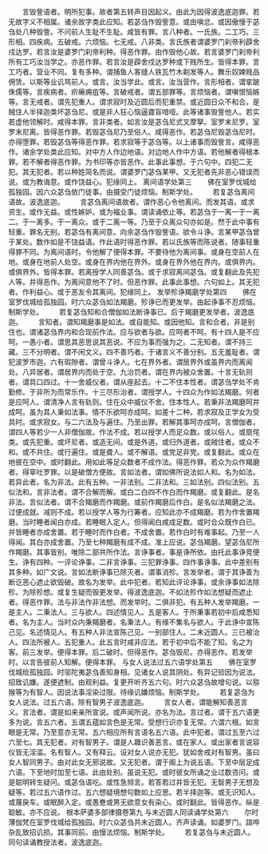 <!-- { "loadSidebar": true } -->
　　言毁訾语者。明所犯事。故者第五转声目因起义。由此为因得波逸底迦罪。若无故字义不相属。诸余故字类此应知。若苾刍作毁訾意。或由嗔忿。或因傲慢于苾刍处八种毁訾。不问前人生耻不生耻。咸皆有罪。言八种者。一氏族。二工巧。三形相。四疾病。五破戒。六烦恼。七无戒。八非类。言氏族者谓婆罗门刹帝利薜舍戍达罗。若言汝是婆罗门刹帝利种。得恶作罪。由作毁他心故。若言婆罗门刹帝利所有工巧汝当学之。亦恶作罪。若言汝是薜舍戍达罗种或下贱所生。皆得本罪。言工巧者。营业不同。复有多种。谓捕鱼人客缝人铁瓦竹木剃发等人。舞乐奴婢贱品佣赁。以斯等业讥骂前人。或言。汝当学此。或言。汝当营作。言形相者。谓挛跛侏儒等。言疾病者。疥癞痈疽等。言破戒者。谓五部罪等。言烦恼者。谓嗔恨恼嫉等。言无戒者。谓先犯重人。谓求寂时及近圆后而犯重禁。或近圆日众不和合。是贼住人半择迦类坏苾刍尼。或是非人狂心恼逼聋盲喑哑。此等诸事毁訾他人。若实若虚他领解时。咸得本罪。言非类者。如言汝是苾刍尼式叉摩拏。室罗末尼罗。室罗末尼离。皆得恶作罪。若毁苾刍尼乃至俗人。咸得恶作。若苾刍尼毁苾刍尼时。亦得堕罪。若毁苾刍等得恶作罪。若求寂等于苾刍等。以上诸事而毁訾言。咸得恶作。诸余学处类此应知。对中方人作边地语。对边地人作中方语。若他解者得根本罪。若不解者得恶作罪。为书印等亦皆恶作。此事此事想。于六句中。四犯二无犯。其无犯者。若以种姓简名而说。谓婆罗门苾刍某甲。又无犯者先非恶心错误而说。或为教诲意。或作饶益心。犯缘同上。
离间语学处第三
　　佛在室罗伐城给孤独园。因六众苾刍依门徒事。由摄受门徒烦恼。制斯学处。
　　若复苾刍离间语故。波逸底迦。
　　言苾刍离间语故者。谓作恶心令他离间。而发其语。或求资生。或作无益。或性嫉妒。或为福业事。谓读诵依止等。若苾刍于一离一于一离二。于一离多。于一离众。或于二离一等。乃至于众离众句亦如是。然于此中事有轻重。罪名无别。若苾刍有离间意。向余苾刍作毁訾语。欲令斗诤。言某甲苾刍曾于某处。数作如是不饶益语。作此语时得恶作罪。若以氏族等而陈说者。随事轻重得罪不同。为离间语时。令他解了便得本罪。不要待他为离间事。或身在空前人在地。或身在地前人处空。或身在界内他在界外。或身在界外他在界内。或俱界内。或俱界外。皆得本罪。若离授学人同善苾刍。或于求寂离间苾刍。或复翻此及先犯人等。并得恶作。为离间意他不了时。但恶作罪。此事此事想。六句如上。其无犯者。作利益心。或于恶友令其离间。犯缘同上。
发举殄诤羯磨学处第四
　　佛在室罗伐城给孤独园。时六众苾刍如法羯磨。殄诤已而更发举。由起诤事不忍烦恼。制斯学处。
　　若复苾刍知和合僧伽如法断诤事已。后于羯磨更发举者。波逸底迦。
　　言知者。谓知羯磨事是如法。或自能知。或因他知。言和合者。非是别住也。谓诸苾刍界内和合现前作法。应与欲者与欲。应呵者不呵。有十四人是不应呵。一愚小者。谓思其恶思说其恶说。不应为事而强为之。二无知者。谓不持三藏。三不分明者。谓不闲文义。四不善巧者。于诸言义不善分别。五无羞耻者。谓犯波罗市迦。六有瑕隙者。谓曾斗诤人。七在界外者。谓居界外或虽界内而离闻处。八异居者。谓居界内而处于空。九治罚者。谓在界内被众舍置。十言无轨则者。谓具口四过。十一舍威仪者。谓从座起去。十二不住本性者。谓苾刍学处不肯勤修。于非所为而常乐作。十三尽形治者。谓授学人。十四众为作如法羯磨。何者是应呵人。谓清净人言有轨则。住在众中威仪不舍。住本性人。若秉非法羯磨呵并成呵。虽为其人秉如法事。情不乐欲呵亦成呵。如差十二种。若求寂及正学女为受具时。或求寂女。与二六法及与遍住。乃至出罪。若解其事呵亦成呵。言僧伽者。谓四人等若少一人非僧伽故。作法不成。若以授学人而足众数。或以俗人。或扇侘类。或先犯重。或坏尼者。或造无间。或是外道。或归外道者。或贼住者。或众不和。或不共住。或行遍住。或是聋人。或不解语。或党足非党。或复翻此。或众在地彼在空中。或时翻此。用如此等足众数者不成作法。得恶作罪。若众为众作羯磨者。得窣吐罗罪。以是破僧方便故。言如法者。谓如佛所说法如人和。名为如法。若异此者。名为非法。此有五种。一非法别。二非法和。三如法别。四似法别。五似法和。言非法者。谓不合解而解。或白二白四不作白而作羯磨。或复翻此。是名非法。言似法者。谓不合羯磨而作羯磨。或前作羯磨后作白。是名似法羯磨之法。过便成就。减则不成。若以授学人等为行筹者。应知此亦不成羯磨。若为作舍置羯磨。当时睡者闻白亦成。若睡眠入定人。但得闻白咸成足数。或时合众既作白已。并皆睡者亦成舍置。若于睡时而作白者。不成舍置。若作白时有难事起。乃至一人得闻。其白亦成舍置。乃至七种羯磨有成不成。准上应说。苾刍羯磨。望苾刍尼所作羯磨。其事皆别。唯除二部共所作法。言诤事者。事是诤所依。由托此事诤竞便生。诤有四种。一评论诤事。二非言诤事。三犯罪诤事。四作事诤事。此中差别有其多种。如广文说。言如法断诤事已除灭者。谓事消殄。言发举者。谓于其诤善为断讫恶心遮止欲毁破。故名为发举。此中犯者。若知此评论诤事。或余诤事如法除殄。为除殄想。或复生疑而毁更发举。得波逸底迦。不如法殄作如法想疑而遮止者。得恶作罪。法与非法作非法想。而发举时。二俱非犯。有五种人发举羯磨。一是主人。二秉法人。三与欲人。四述情见人。五是客人。于所秉事若初中后咸悉知者。名为主人。当时众内秉羯磨者。名秉法人。有缘不集名与欲人。于此诤中宣陈己见。名述情见人。有五种人非法宣陈己见。一别部住人。二未近圆人。三已被治人。四法所被人。五犯重人。此五言时咸非应法。若于初中后不能了知。名之为客。前三发举。便得本罪。后二破时。但得恶作。苾刍毁尼。亦得恶作。若发举时。以言告彼前人知解。便得本罪。
与女人说法过五六语学处第五
　　佛在室罗伐城给孤独园。时邬陀夷苾刍善知身相。见诸女人说其阴处。有异记验因为说法。招致讥嫌。遂便遮制。由观利益。复更开听齐五六句。时六众苾刍故增句说。以猕猴等为有智人。因说法事淫染过限。待缘讥嫌烦恼。制斯学处。
　　若复苾刍为女人说法。过五六语。除有智男子波逸底迦。
　　言女人者。谓能解知善恶言义。言法者。谓是如来亲所宣说。或声闻所说。亦名为法。言过者。谓于五六语更多为说。言五六者。五谓五蕴如言色是无常。受想行识亦复无常。六谓六根。如言眼是无常。乃至意亦无常。五六相应所有言语名五六语。此中犯者。谓过五至六过六至七。其无犯者。对有智男子。谓是人趣识善恶言。或在家人。或出家者言说容仪皆无淫滥。名有智人。又有释云。设对女人说亦无犯。犹如舍戒对有智男。虽曰女人智同男子。由对此女无邪说故。又无犯者。谓于阁上为说五语。下至中层足成六语。下至地时加至七语。此由处别。虽说无犯。或时彼女所诵之业过数咨问。或是聪明转生疑问。或苾刍语吃。或性急频言。若答若过并皆无犯。无智男子无想及疑等。若过五六语作过。五六想疑境想句数如上应思。若半择迦等。或无识知人。或蔑戾车。或眠醉入定。或愚憃或男无欲意女有染心。或时翻此。皆得恶作。纵是聪敏。亦不应说。
根本萨婆多部律摄卷第九
与未近圆人同读诵学处第六
　　尔时薄伽梵在室罗伐城给孤独园。时六众苾刍共未近圆人。齐声读诵。如婆罗门。諠哗杂乱致招讥损。其事同前。由慢法烦恼。制斯学处。
　　若复苾刍与未近圆人。同句读诵教授法者。波逸底迦。
